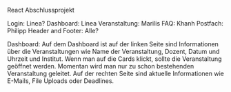 React Abschlussprojekt

Login: Linea?
Dashboard: Linea
Veranstaltung: Marilis
FAQ: Khanh
Postfach: Philipp
Header and Footer: Alle?

Dashboard:
Auf dem Dashboard ist auf der linken Seite sind Informationen über die Veranstaltungen wie Name der Veranstaltung, Dozent, Datum und Uhrzeit und Institut. Wenn man auf die Cards klickt, sollte die Veranstaltung geöffnet werden. Momentan wird man nur zu schon bestehenden Veranstaltung geleitet. Auf der rechten Seite sind aktuelle Informationen wie E-Mails, File Uploads oder Deadlines. 

